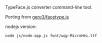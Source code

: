 TypeFace.js converter command-line tool.

Porting from [gero3/facetype.js](https://github.com/gero3/facetype.js)

nodejs version:

```
node js/node-app.js font/wqy-MicroHei.ttf
```
